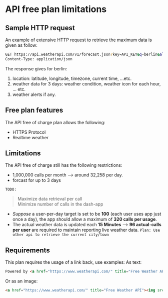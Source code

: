 # API free plan limitations

## Sample HTTP request

An example of extensive HTTP request to retrieve the maximum data is given as follow:

```BASH
GET https://api.weatherapi.com/v1/forecast.json?key=API_KEY&q=berlin&alerts=yes&aqi=yes
Content-Type: application/json
```

The response gives for berlin:

1. location: latitude, longitude, timezone, current time, ...etc.
2. weather data for 3 days: weather condition, weather icon for each hour, ... etc.
3. weather alerts if any.

## Free plan features 

The API free of charge plan allows the following:<br />
- HTTPS Protocol<br />
- Realtime weather

## Limitations

The API free of charge still has the following restrictions:<br />
- 1,000,000 calls per month --> around 32,258 per day.<br />
- forcast for up to 3 days

`TODO:`
> Maximize data retrieval per call <br />
> Minimize number of calls in the dash-app

- _Suppose_ a user-per-day target is set to be **100** (each user uses app just once a day), the app should allow a maximum of **320 calls per usage**.<br />
- The actual weather data is updated each **15 Minutes** --> **96 actual-calls per user** are required to maintain reporting live weather data.
`Plan: Use other api to retrieve the current city/town`

## Requirements

This plan requires the usage of a link back, use examples:
As text:
```html
Powered by <a href="https://www.weatherapi.com/" title="Free Weather API">WeatherAPI.com</a>
```
Or as an image:
```html
<a href="https://www.weatherapi.com/" title="Free Weather API"><img src='//cdn.weatherapi.com/v4/images/weatherapi_logo.png' alt="Weather data by WeatherAPI.com" border="0"></a>
```
